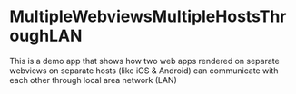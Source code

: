 # MultipleWebviewsMultipleHostsThroughLAN

This is a demo app that shows how two web apps rendered on separate webviews on
separate hosts (like iOS & Android) can communicate with each other through
local area network (LAN)

